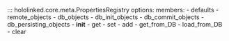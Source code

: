

::: hololinked.core.meta.PropertiesRegistry
    options:
        members:
            - defaults
            - remote_objects
            - db_objects
            - db_init_objects
            - db_commit_objects
            - db_persisting_objects
            - __init__
            - get
            - set
            - add
            - get_from_DB
            - load_from_DB
            - clear